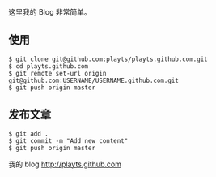这里我的 Blog 非常简单。

## 使用 ##

    $ git clone git@github.com:playts/playts.github.com.git
    $ cd playts.github.com
    $ git remote set-url origin git@github.com:USERNAME/USERNAME.github.com.git
    $ git push origin master

## 发布文章 ##

    $ git add .
    $ git commit -m "Add new content"
    $ git push origin master

我的 blog http://playts.github.com
